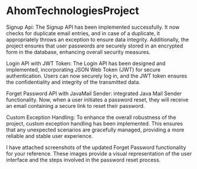 # AhomTechnologiesProject

Signup Api:
The Signup API has been implemented successfully. It now checks for duplicate email entries, and in case of a duplicate, it appropriately throws an exception to ensure data integrity. Additionally, the project ensures that user passwords are securely stored in an encrypted form in the database, enhancing overall security measures.

 Login API with JWT Token: The Login API has been designed and implemented, incorporating JSON Web Token (JWT) for secure authentication. Users can now securely log in, and the JWT token ensures the confidentiality and integrity of the transmitted data.

Forget Password API with JavaMail Sender: integrated Java Mail Sender functionality. Now, when a user initiates a password reset, they will receive an email containing a secure link to reset their password.

 Custom Exception Handling:   To enhance the overall robustness of the project, custom exception handling has been implemented. This ensures that any unexpected scenarios are gracefully managed, providing a more reliable and stable user experience.

I have attached screenshots of the updated Forget Password functionality for your reference. These images provide a visual representation of the user interface and the steps involved in the password reset process.
